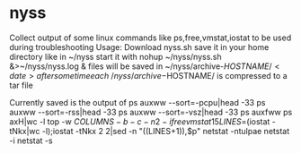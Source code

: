 nyss
====

Collect output of some linux commands like ps,free,vmstat,iostat to be used during troubleshooting
Usage: 
 Download nyss.sh
 save it in your home directory like in ~/nyss
 start it with
    nohup ~/nyss/nyss.sh &>~/nyss/nyss.log &
 files will be saved in ~/nyss/archive-$HOSTNAME/<date>
 after some time each ~/nyss/archive-$HOSTNAME/<date> is compressed to a tar
 file
 

Currently saved is the output of
 ps auxww --sort=-pcpu|head -33
 ps auxww --sort=-rss|head -33
 ps auxww --sort=-vsz|head -33
 ps auxfww
 ps axH|wc -l
 top -w $COLUMNS -b -c -n 2 -i
 free
 vmstat 1 5
 LINES=$(iostat -tNkx|wc -l);iostat -tNkx 2 2|sed -n "$(($LINES+1)),\$p"
 netstat -ntulpae
 netstat -i
 netstat -s

